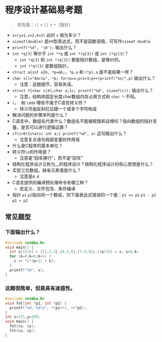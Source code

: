 # 程序设计基础易考题

> 优先级：`()` > `[]` > `*`（指针）

* `x=(y=1,z=2,k=3)` 此时 `x` 值为多少？
* `sizeof(double)` 是int型表达式，而不是函数调用。可写作`sizeof double`
* `printf("%d", '\0');` 输出什么？
* `int *q[3]` 等价于 `int **q` 或 `int *(q[3])` 或 `int (*q)[3]`？
  * `int *q[3]` 和 `int *(q[3])` 都是指针数组，是等价的。
  * `int (*q)[3]` 是数组指针。
* `struct a{int a}b, *p=&b;`，`*p.a` 和 `(*p).a` 是不是结果一样？
* `char s[]="Aario", *p; for(p=s;p<s+3;p++)printf("%s/",p)` 输出什么？
  * 注意：这题细节，容易失误。
* `struct t{char s[4];char a;}c; printf("%d", sizeof(c));` 输出什么？
  * 注意，结构体固定长度char数组内存占用方式和 `char *` 不同。
* `\`、` `和 `\ddd` 哪些不属于C语言转义符？
  * 转义符由反斜杠后跟一个或多个字符构成
* 解决问题的步骤序列是什么？
* C语言中，数组名代表什么？数组名不能被赋值和自增吗？指向数组的指针变量，是否可以进行逻辑运算？
* `if(i>0){static int a;} printf("%d", a)` 这句输出什么？
  * 注意复合语句局部变量的作用域
* 什么是C程序的基本单位？
* 转义符`\n`的作用是？
  * 注意是“回车换行”，而不是“回车”
* 结构化程序设计又称为__的程序设计？结构化程序设计的核心思想是什么？
* 实型三位数组，缺省元素值是什么？
  * 注意是`0.0`
* C语言提供的编译预处理命令有哪三种？
  * 宏定义、文件包含、条件编译
* 指针 `p1` `p2`指向同一个数组，则下面表达式错误的一个是：`p1 == p2` `p1 - p2` `p1 + p2`

## 常见题型

### 下面输出什么？

```c
#include <stdio.h>
void main() {
  int x[3][6] = {{1,2,3},{4,5,6},{7,8,9}},(*p)[6] = x, s=0,k;
  for (k=0;k<6;k++) {
    s += *(*(p+1) + k);
  }
  printf("%d", s);
}
```

### 这题很简单，但是具有迷惑性。

```c
#include <stdio.h>
void fot(int *p1, int *p2) {
  printf("%d, %d\n", *(p1++), ++*p2);
}
int x=371,y=269;
void main() {
  fot(&x, &y);
  fot(&x, &y);
}
```